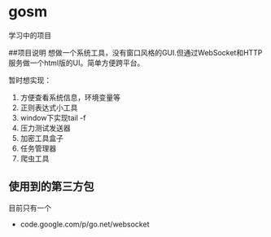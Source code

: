 # gosm
学习中的项目 

##项目说明
想做一个系统工具，没有窗口风格的GUI.但通过WebSocket和HTTP服务做一个html版的UI。简单方便跨平台。

暂时想实现：

1. 方便查看系统信息，环境变量等
2. 正则表达式小工具
3. window下实现tail -f
4. 压力测试发送器
5. 加密工具盒子
6. 任务管理器
7. 爬虫工具

## 使用到的第三方包

目前只有一个

* code.google.com/p/go.net/websocket